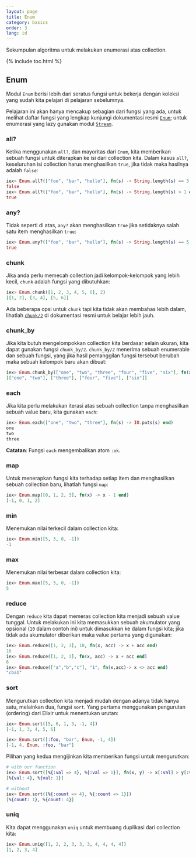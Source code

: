 ```yaml
---
layout: page
title: Enum
category: basics
order: 3
lang: id
---
```


Sekumpulan algoritma untuk melakukan enumerasi atas collection.

{% include toc.html %}

## Enum

Modul `Enum` berisi lebih dari seratus fungsi untuk bekerja dengan koleksi yang sudah kita pelajari di pelajaran sebelumnya.

Pelajaran ini akan hanya mencakup sebagian dari fungsi yang ada, untuk melihat daftar fungsi yang lengkap kunjungi dokumentasi resmi [`Enum`](http://elixir-lang.org/docs/stable/elixir/Enum.html); untuk enumerasi yang lazy gunakan modul [`Stream`](http://elixir-lang.org/docs/stable/elixir/Stream.html).


### all?

Ketika menggunakan `all?`, dan mayoritas dari `Enum`, kita memberikan sebuah fungsi untuk diterapkan ke isi dari collection kita. Dalam kasus `all?`, keseluruhan isi collection harus menghasilkan `true`, jika tidak maka hasilnya adalah `false`:

```elixir
iex> Enum.all?(["foo", "bar", "hello"], fn(s) -> String.length(s) == 3 end)
false
iex> Enum.all?(["foo", "bar", "hello"], fn(s) -> String.length(s) > 1 end)
true
```

### any?

Tidak seperti di atas, `any?` akan menghasilkan `true` jika setidaknya salah satu item menghasilkan `true`:

```elixir
iex> Enum.any?(["foo", "bar", "hello"], fn(s) -> String.length(s) == 5 end)
true
```

### chunk

Jika anda perlu memecah collection jadi kelompok-kelompok yang lebih kecil, `chunk` adalah fungsi yang dibutuhkan:

```elixir
iex> Enum.chunk([1, 2, 3, 4, 5, 6], 2)
[[1, 2], [3, 4], [5, 6]]
```

Ada beberapa opsi untuk `chunk` tapi kita tidak akan membahas lebih dalam, lihatlah [`chunk/2`](http://elixir-lang.org/docs/stable/elixir/Enum.html#chunk/2) di dokumentasi resmi untuk belajar lebih jauh.

### chunk_by

Jika kita butuh mengelompokkan collection kita berdasar selain ukuran, kita dapat gunakan fungsi `chunk_by/2`. `chunk_by/2` menerima sebuah enumerable dan sebuah fungsi, yang jika hasil pemanggilan fungsi tersebut berubah maka sebuah kelompok baru akan dibuat:

```elixir
iex> Enum.chunk_by(["one", "two", "three", "four", "five", "six"], fn(x) -> String.length(x) end)
[["one", "two"], ["three"], ["four", "five"], ["six"]]
```

### each

Jika kita perlu melakukan iterasi atas sebuah collection tanpa menghasilkan sebuah value baru, kita gunakan `each`:

```elixir
iex> Enum.each(["one", "two", "three"], fn(s) -> IO.puts(s) end)
one
two
three
```

__Catatan__: Fungsi `each` mengembalikan atom `:ok`.

### map

Untuk menerapkan fungsi kita terhadap setiap item dan menghasilkan sebuah collection baru, lihatlah fungsi `map`:

```elixir
iex> Enum.map([0, 1, 2, 3], fn(x) -> x - 1 end)
[-1, 0, 1, 2]
```

### min

Menemukan nilai terkecil dalam collection kita:

```elixir
iex> Enum.min([5, 3, 0, -1])
-1
```

### max

Menemukan nilai terbesar dalam collection kita:

```elixir
iex> Enum.max([5, 3, 0, -1])
5
```

### reduce

Dengan `reduce` kita dapat memeras collection kita menjadi sebuah value tunggal. Untuk melakukan ini kita memasukkan sebuah akumulator yang opsional (`10` dalam contoh ini) untuk dimasukkan ke dalam fungsi kita; jika tidak ada akumulator diberikan maka value pertama yang digunakan:

```elixir
iex> Enum.reduce([1, 2, 3], 10, fn(x, acc) -> x + acc end)
16
iex> Enum.reduce([1, 2, 3], fn(x, acc) -> x + acc end)
6
iex> Enum.reduce(["a","b","c"], "1", fn(x,acc)-> x <> acc end)
"cba1"
```

### sort

Mengurutkan collection kita menjadi mudah dengan adanya tidak hanya satu, melainkan dua, fungsi `sort`. Yang pertama menggunakan pengurutan (ordering) dari Elixir untuk menentukan urutan:

```elixir
iex> Enum.sort([5, 6, 1, 3, -1, 4])
[-1, 1, 3, 4, 5, 6]

iex> Enum.sort([:foo, "bar", Enum, -1, 4])
[-1, 4, Enum, :foo, "bar"]
```

Pilihan yang kedua mengijinkan kita memberikan fungsi untuk mengurutkan:

```elixir
# with our function
iex> Enum.sort([%{:val => 4}, %{:val => 1}], fn(x, y) -> x[:val] > y[:val] end)
[%{val: 4}, %{val: 1}]

# without
iex> Enum.sort([%{:count => 4}, %{:count => 1}])
[%{count: 1}, %{count: 4}]
```

### uniq

Kita dapat menggunakan `uniq` untuk membuang duplikasi dari collection kita:

```elixir
iex> Enum.uniq([1, 2, 2, 3, 3, 3, 4, 4, 4, 4])
[1, 2, 3, 4]
```
